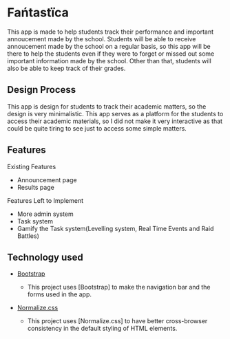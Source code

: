 # Fańtastïca

This app is made to help students track their performance and important annoucement made by the school. Students will be able to receive annoucement made by the school on a regular basis, so this app will be there to help the students even if they were to forget or missed out some important information made by the school. Other than that, students will also be able to keep track of their grades.

## Design Process

This app is design for students to track their academic matters, so the design is very minimalistic. This app serves as a platform for the students to access their academic materials, so I did not make it very interactive as that could be quite tiring to see just to access some simple matters.

## Features

Existing Features

- Announcement page
- Results page

Features Left to Implement

- More admin system
- Task system
- Gamify the Task system(Levelling system, Real Time Events and Raid Battles)

## Technology used

- [Bootstrap](https://getbootstrap.com)
	- This project uses [Bootstrap] to make the navigation bar and the forms used in the app.

- [Normalize.css](https://necolas.github.io/normalize.css)
	- This project uses [Normalize.css] to have better cross-browser consistency in the default styling of HTML elements.
